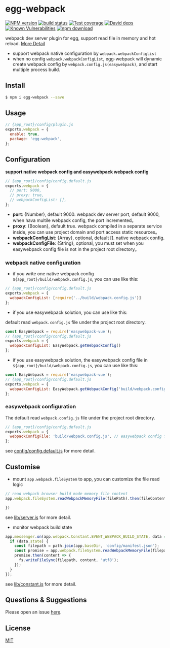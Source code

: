 # egg-webpack

[![NPM version][npm-image]][npm-url]
[![build status][travis-image]][travis-url]
[![Test coverage][codecov-image]][codecov-url]
[![David deps][david-image]][david-url]
[![Known Vulnerabilities][snyk-image]][snyk-url]
[![npm download][download-image]][download-url]

[npm-image]: https://img.shields.io/npm/v/egg-webpack.svg?style=flat-square
[npm-url]: https://npmjs.org/package/egg-webpack
[travis-image]: https://img.shields.io/travis/hubcarl/egg-webpack.svg?style=flat-square
[travis-url]: https://travis-ci.org/hubcarl/egg-webpack
[codecov-image]: https://img.shields.io/codecov/c/github/hubcarl/egg-webpack.svg?style=flat-square
[codecov-url]: https://codecov.io/github/hubcarl/egg-webpack?branch=master
[david-image]: https://img.shields.io/david/hubcarl/egg-webpack.svg?style=flat-square
[david-url]: https://david-dm.org/hubcarl/egg-webpack
[snyk-image]: https://snyk.io/test/npm/egg-webpack/badge.svg?style=flat-square
[snyk-url]: https://snyk.io/test/npm/egg-webpack
[download-image]: https://img.shields.io/npm/dm/egg-webpack.svg?style=flat-square
[download-url]: https://npmjs.org/package/egg-webpack

webpack dev server plugin for egg, support read file in memory and hot reload. [More Detail](http://hubcarl.github.io/blog/2017/04/15/egg-webpack/)

-  support webpack native configuration by `webpack.webpackConfigList`
-  when no config `webpack.webpackConfigList`, egg-webpack will dynamic create webpack config by `webpack.config.js(easywebpack)`, and start multiple process build.

## Install

```bash
$ npm i egg-webpack --save
```

## Usage

```js
// {app_root}/config/plugin.js
exports.webpack = {
  enable: true,
  package: 'egg-webpack',
};
```

## Configuration

**support native webpack config and easywebpack webpack config**

```js
// {app_root}/config/config.default.js
exports.webpack = {
  // port: 9000,  
  // proxy: true,
  // webpackConfigList: [],
};
```

- **port**: {Number}, default 9000. webpack dev server port, default 9000,  when hava multile webpack config, the port incremented。
- **proxy**: {Boolean}, default true. webpack compiled in a separate service inside, you can use project domain and port access static resources。
- **webpackConfigList**: {Array}, optional, default []. native webpack config.
- **webpackConfigFile**: {String}, optional, you must set when you easywebpack config file is not in the project root directory。


### webpack native configuration

- if you write one native webpack config `${app_root}/build/webpack.config.js`, you can use like this:

```js
// {app_root}/config/config.default.js
exports.webpack = {
  webpackConfigList: [require('../build/webpack.config.js')]
};
```

- if you use easywebpack solution, you can use like this:

default read `webpack.config.js` file under the project root directory.

```js
const EasyWebpack = require('easywebpack-vue');
// {app_root}/config/config.default.js
exports.webpack = {
  webpackConfigList: EasyWebpack.getWebpackConfig()
};
```

- if you use easywebpack solution, the easywebpack config file in `${app_root}/build/webpack.config.js`,  you can use like this:

```js
const EasyWebpack = require('easywebpack-vue');
// {app_root}/config/config.default.js
exports.webpack = {
  webpackConfigList: EasyWebpack.getWebpackConfig('build/webpack.config.js')
};
```

### easywebpack configuration

The default read `webpack.config.js` file under the project root directory.

```js
// {app_root}/config/config.default.js
exports.webpack = {
  webpackConfigFile: 'build/webpack.config.js', // easywebpack config file path
};
```


see [config/config.default.js](config/config.default.js) for more detail.

## Customise

- mount `app.webpack.fileSystem` to app, you can customize the file read logic

```js
// read webpack browser build mode memory file content
app.webpack.fileSystem.readWebpackMemoryFile(filePath).then(fileContent =>{

})
```
see [lib/server.js](lib/server.js)  for more detail.


- monitor webpack build state

```js
app.messenger.on(app.webpack.Constant.EVENT_WEBPACK_BUILD_STATE, data => {
  if (data.state) {
    const filepath = path.join(app.baseDir, 'config/manifest.json');
    const promise = app.webpack.fileSystem.readWebpackMemoryFile(filepath);
    promise.then(content => {
      fs.writeFileSync(filepath, content, 'utf8');
    });
  }
});
```

see [lib/constant.js](lib/constant.js) for more detail.

## Questions & Suggestions

Please open an issue [here](https://github.com/hubcarl/egg-webpack/issues).

## License

[MIT](LICENSE)

